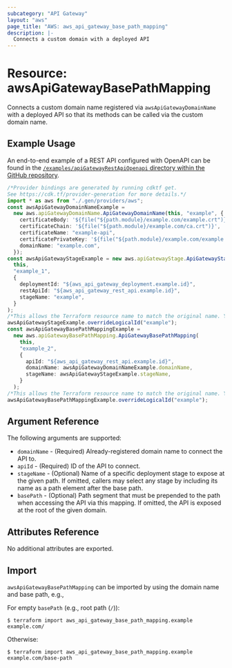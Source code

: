 ```yaml
---
subcategory: "API Gateway"
layout: "aws"
page_title: "AWS: aws_api_gateway_base_path_mapping"
description: |-
  Connects a custom domain with a deployed API
---
```


# Resource: awsApiGatewayBasePathMapping

Connects a custom domain name registered via `awsApiGatewayDomainName`
with a deployed API so that its methods can be called via the
custom domain name.

## Example Usage

An end-to-end example of a REST API configured with OpenAPI can be found in the [`/examples/apiGatewayRestApiOpenapi` directory within the GitHub repository](https://github.com/hashicorp/terraform-provider-aws/tree/main/examples/api-gateway-rest-api-openapi).

```typescript
/*Provider bindings are generated by running cdktf get.
See https://cdk.tf/provider-generation for more details.*/
import * as aws from "./.gen/providers/aws";
const awsApiGatewayDomainNameExample =
  new aws.apiGatewayDomainName.ApiGatewayDomainName(this, "example", {
    certificateBody: '${file("${path.module}/example.com/example.crt")}',
    certificateChain: '${file("${path.module}/example.com/ca.crt")}',
    certificateName: "example-api",
    certificatePrivateKey: '${file("${path.module}/example.com/example.key")}',
    domainName: "example.com",
  });
const awsApiGatewayStageExample = new aws.apiGatewayStage.ApiGatewayStage(
  this,
  "example_1",
  {
    deploymentId: "${aws_api_gateway_deployment.example.id}",
    restApiId: "${aws_api_gateway_rest_api.example.id}",
    stageName: "example",
  }
);
/*This allows the Terraform resource name to match the original name. You can remove the call if you don't need them to match.*/
awsApiGatewayStageExample.overrideLogicalId("example");
const awsApiGatewayBasePathMappingExample =
  new aws.apiGatewayBasePathMapping.ApiGatewayBasePathMapping(
    this,
    "example_2",
    {
      apiId: "${aws_api_gateway_rest_api.example.id}",
      domainName: awsApiGatewayDomainNameExample.domainName,
      stageName: awsApiGatewayStageExample.stageName,
    }
  );
/*This allows the Terraform resource name to match the original name. You can remove the call if you don't need them to match.*/
awsApiGatewayBasePathMappingExample.overrideLogicalId("example");

```

## Argument Reference

The following arguments are supported:

* `domainName` - (Required) Already-registered domain name to connect the API to.
* `apiId` - (Required) ID of the API to connect.
* `stageName` - (Optional) Name of a specific deployment stage to expose at the given path. If omitted, callers may select any stage by including its name as a path element after the base path.
* `basePath` - (Optional) Path segment that must be prepended to the path when accessing the API via this mapping. If omitted, the API is exposed at the root of the given domain.

## Attributes Reference

No additional attributes are exported.

## Import

`awsApiGatewayBasePathMapping` can be imported by using the domain name and base path, e.g.,

For empty `basePath` (e.g., root path (`/`)):

```console
$ terraform import aws_api_gateway_base_path_mapping.example example.com/
```

Otherwise:

```console
$ terraform import aws_api_gateway_base_path_mapping.example example.com/base-path
```
